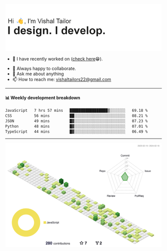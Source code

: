 ![Hi, I'm Vishal Tailor. I design. I develop.](https://github.com/vishaltailors/vishaltailors/blob/main/header.png?raw=true)

- 🔭 I have recently worked on ([check here](https://vishaltailor.com)😁).
<!-- - 🎦 Currently watching: JavaScript: The Hard Parts By Will Sentance. -->
- 👯 Always happy to collaborate.
- 💬 Ask me about anything
- 📫 How to reach me: <a href="mailto:vishaltailors22@gmail.com">vishaltailors22@gmail.com</a>

<hr /> 
<h4>📊 Weekly development breakdown</h4>
<!--START_SECTION:waka-->

```txt
JavaScript   7 hrs 57 mins   █████████████████▒░░░░░░░   69.18 %
CSS          56 mins         ██░░░░░░░░░░░░░░░░░░░░░░░   08.21 %
JSON         49 mins         █▓░░░░░░░░░░░░░░░░░░░░░░░   07.23 %
Python       48 mins         █▓░░░░░░░░░░░░░░░░░░░░░░░   07.01 %
TypeScript   44 mins         █▓░░░░░░░░░░░░░░░░░░░░░░░   06.49 %
```

<!--END_SECTION:waka-->
<hr /> 

![](./profile-3d-contrib/profile-green-animate.svg)
